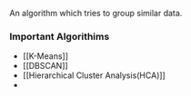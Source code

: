An algorithm which tries to group similar data.

### Important Algorithims
- [[K-Means]]
- [[DBSCAN]]
- [[Hierarchical  Cluster Analysis(HCA)]]
-

